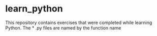 # learn_python
This repository contains exercises that were completed while learning Python. The * .py files are named by the function name
